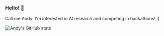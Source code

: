 ### Hello! 🍄

<!--
**andrealit/andrealit** is a ✨ _special_ ✨ repository because its `README.md` (this file) appears on your GitHub profile.

Here are some ideas to get you started:

- 🔭 I’m currently working on ...
- 🌱 I’m currently learning ...
- 👯 I’m looking to collaborate on ...
- 🤔 I’m looking for help with ...
- 💬 Ask me about ...
- 📫 How to reach me: ...
- 😄 Pronouns: ...
- ⚡ Fun fact: ...
-->

Call me Andy. I'm interested in AI research and competing in hackathons! :)

![Andy's GitHub stats](https://github-readme-stats.vercel.app/api?username=andrealit&show_icons=true&theme=buefy)

